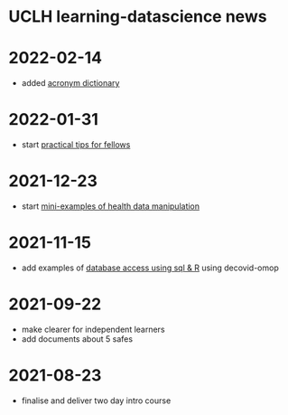 # UCLH learning-datascience news

# 2022-02-14

* added [acronym dictionary](https://github.com/uclh-criu/learning-datascience/blob/master/guides/acronym-dictionary-health-data-uclh.md)

# 2022-01-31

* start [practical tips for fellows](https://github.com/uclh-criu/learning-datascience/blob/master/guides/uclh-data-fellows-practical-tips.md)

# 2021-12-23

* start [mini-examples of health data manipulation](https://github.com/uclh-criu/learning-datascience/blob/master/examples-mini/_readme-examples-mini.md)

# 2021-11-15

* add examples of [database access using sql & R](https://github.com/uclh-criu/learning-datascience/tree/master/database-use) using decovid-omop

# 2021-09-22

* make clearer for independent learners
* add documents about 5 safes

# 2021-08-23

* finalise and deliver two day intro course

